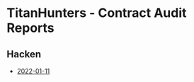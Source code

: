 # TitanHunters - Contract Audit Reports

## Hacken

- [2022-01-11](./reports/[TitanHunters_11012022]SCAudit_Report.pdf)
